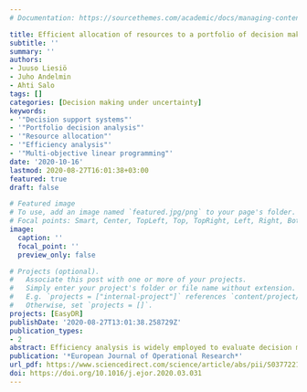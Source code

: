 ```yaml
---
# Documentation: https://sourcethemes.com/academic/docs/managing-content/

title: Efficient allocation of resources to a portfolio of decision making units
subtitle: ''
summary: ''
authors:
- Juuso Liesiö
- Juho Andelmin
- Ahti Salo
tags: []
categories: [Decision making under uncertainty]
keywords:
- '"Decision support systems"'
- '"Portfolio decision analysis"'
- '"Resource allocation"'
- '"Efficiency analysis"'
- '"Multi-objective linear programming"'
date: '2020-10-16'
lastmod: 2020-08-27T16:01:38+03:00
featured: true
draft: false

# Featured image
# To use, add an image named `featured.jpg/png` to your page's folder.
# Focal points: Smart, Center, TopLeft, Top, TopRight, Left, Right, BottomLeft, Bottom, BottomRight.
image:
  caption: ''
  focal_point: ''
  preview_only: false

# Projects (optional).
#   Associate this post with one or more of your projects.
#   Simply enter your project's folder or file name without extension.
#   E.g. `projects = ["internal-project"]` references `content/project/deep-learning/index.md`.
#   Otherwise, set `projects = []`.
projects: [EasyDR]
publishDate: '2020-08-27T13:01:38.258729Z'
publication_types:
- 2
abstract: Efficiency analysis is widely employed to evaluate decision making units (DMUs) which convert input resources into outputs. In this paper, we develop models for allocating these resources to DMUs in order to maximize the overall efficiency of the portfolio formed by these DMUs. Our models do not require complete preference information about how valuable the inputs and outputs are relative to each other. Rather, based on incomplete preference information and explicit assumptions about the DMUs’ production possibilities, they determine all efficient DMUs portfolios which are then analyzed to provide robust decision recommendations on how much resources should be allocated to each DMU. We illustrate our models by revisiting earlier case studies and show that the use of conventional efficiency analysis in guiding resource allocation decisions can cause inefficiencies.
publication: '*European Journal of Operational Research*'
url_pdf: https://www.sciencedirect.com/science/article/abs/pii/S0377221720302459
doi: https://doi.org/10.1016/j.ejor.2020.03.031
---
```


